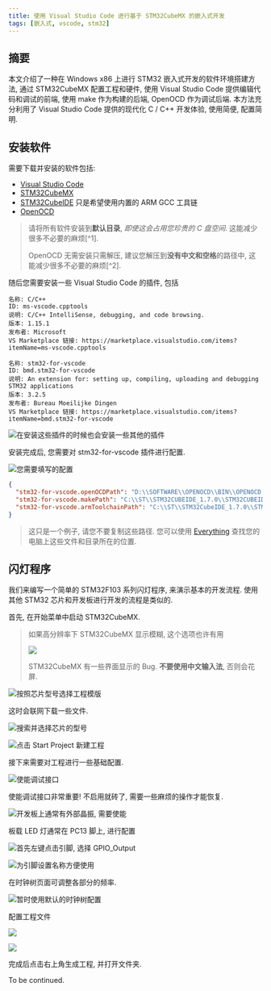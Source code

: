 ```yaml
---
title: 使用 Visual Studio Code 进行基于 STM32CubeMX 的嵌入式开发
tags: [嵌入式, vscode, stm32]
---
```


## 摘要

本文介绍了一种在 Windows x86 上进行 STM32 嵌入式开发的软件环境搭建方法, 通过 STM32CubeMX 配置工程和硬件, 使用 Visual Studio Code 提供编辑代码和调试的前端, 使用 make 作为构建的后端, OpenOCD 作为调试后端. 本方法充分利用了 Visual Studio Code 提供的现代化 C / C++ 开发体验, 使用简便, 配置简明.

## 安装软件

需要下载并安装的软件包括:

- [Visual Studio Code](https://code.visualstudio.com/)
- [STM32CubeMX](https://www.st.com/zh/development-tools/stm32cubemx.html#get-software)
- [STM32CubeIDE](https://www.st.com/zh/development-tools/stm32cubeide.html) 只是希望使用内置的 ARM GCC 工具链
- [OpenOCD](https://github.com/openocd-org/openocd/releases/tag/v0.12.0)

> 请将所有软件安装到**默认目录**, *即使这会占用您珍贵的 C 盘空间*. 这能减少很多不必要的麻烦[^1]. 
> 
> OpenOCD 无需安装只需解压, 建议您解压到**没有中文和空格**的路径中, 这能减少很多不必要的麻烦[^2]. 

[1]: 这条经验也适用于几乎所有的软件.
[2]: 同上.

随后您需要安装一些 Visual Studio Code 的插件, 包括

```
名称: C/C++
ID: ms-vscode.cpptools
说明: C/C++ IntelliSense, debugging, and code browsing.
版本: 1.15.1
发布者: Microsoft
VS Marketplace 链接: https://marketplace.visualstudio.com/items?itemName=ms-vscode.cpptools

名称: stm32-for-vscode
ID: bmd.stm32-for-vscode
说明: An extension for: setting up, compiling, uploading and debugging STM32 applications
版本: 3.2.5
发布者: Bureau Moeilijke Dingen
VS Marketplace 链接: https://marketplace.visualstudio.com/items?itemName=bmd.stm32-for-vscode
```

![在安装这些插件的时候也会安装一些其他的插件](https://cdn.duanyll.com/img/20230405131959.png)

安装完成后, 您需要对 stm32-for-vscode 插件进行配置.

![您需要填写的配置](https://cdn.duanyll.com/img/20230405132157.png)

```json
{
  "stm32-for-vscode.openOCDPath": "D:\\SOFTWARE\\OPENOCD\\BIN\\OPENOCD.EXE",
  "stm32-for-vscode.makePath": "C:\\ST\\STM32CUBEIDE_1.7.0\\STM32CUBEIDE\\PLUGINS\\COM.ST.STM32CUBE.IDE.MCU.EXTERNALTOOLS.MAKE.WIN32_2.0.0.202105311346\\TOOLS\\BIN\\MAKE.EXE",
  "stm32-for-vscode.armToolchainPath": "C:\\ST\\STM32CubeIDE_1.7.0\\STM32CubeIDE\\plugins\\com.st.stm32cube.ide.mcu.externaltools.gnu-tools-for-stm32.9-2020-q2-update.win32_2.0.0.202105311346\\tools\\bin"
}
```

> 这只是一个例子, 请您不要复制这些路径. 您可以使用 [Everything](https://www.voidtools.com/downloads/) 查找您的电脑上这些文件和目录所在的位置.

## 闪灯程序

我们来编写一个简单的 STM32F103 系列闪灯程序, 来演示基本的开发流程. 使用其他 STM32 芯片和开发板进行开发的流程是类似的.

首先, 在开始菜单中启动 STM32CubeMX.

> 如果高分辨率下 STM32CubeMX 显示模糊, 这个选项也许有用
>
> ![](https://cdn.duanyll.com/img/20230405133359.png)
>
> STM32CubeMX 有一些界面显示的 Bug. **不要使用中文输入法**, 否则会花屏.

![按照芯片型号选择工程模版](https://cdn.duanyll.com/img/20230405132909.png)

这时会联网下载一些文件.

![搜索并选择芯片的型号](https://cdn.duanyll.com/img/20230405134102.png)

![点击 Start Project 新建工程](https://cdn.duanyll.com/img/20230405134145.png)

接下来需要对工程进行一些基础配置.

![使能调试接口](https://cdn.duanyll.com/img/20230405134318.png)

使能调试接口非常重要! 不启用就砖了, 需要一些麻烦的操作才能恢复.

![开发板上通常有外部晶振, 需要使能](https://cdn.duanyll.com/img/20230405134519.png)

板载 LED 灯通常在 PC13 脚上, 进行配置

![首先左键点击引脚, 选择 GPIO_Output](https://cdn.duanyll.com/img/20230405134736.png)

![为引脚设置名称方便使用](https://cdn.duanyll.com/img/20230405135037.png)

在时钟树页面可调整各部分的频率.

![暂时使用默认的时钟树配置](https://cdn.duanyll.com/img/20230405134618.png)

配置工程文件

![](https://cdn.duanyll.com/img/20230405135504.png)

![](https://cdn.duanyll.com/img/20230405135624.png)

完成后点击右上角生成工程, 并打开文件夹.

To be continued.